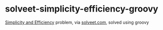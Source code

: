 solveet-simplicity-efficiency-groovy
====================================

[Simplicity and Efficiency](http://www.solveet.com/exercises/Simplicidad-y-eficiencia/88) problem, 
via [solveet.com](http://www.solveet.com), solved using groovy
